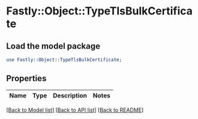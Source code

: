 # Fastly::Object::TypeTlsBulkCertificate

## Load the model package
```perl
use Fastly::Object::TypeTlsBulkCertificate;
```

## Properties
Name | Type | Description | Notes
------------ | ------------- | ------------- | -------------

[[Back to Model list]](../README.md#documentation-for-models) [[Back to API list]](../README.md#documentation-for-api-endpoints) [[Back to README]](../README.md)


